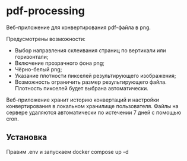 # pdf-processing

Веб-приложение для конвертирования pdf-файла в png.

Предусмотрены возможности:
* Выбор направления склеивания страниц по вертикали или горизонтали;
* Включение прозрачного фона png;
* Чёрно-белый png;
* Указание плотности пикселей результирующего изображения;
* Возможность ограничить размер результирующего файла. Плотность пикселей будет выбрана автоматически.

Веб-приложение хранит историю конвертаций и настройки конвертирования в локальном хранилище пользователя.
Файлы на сервере удаляются автоматически по истечении 7 дней с помощью cron.

## Установка
Правим .env и запускаем docker compose up -d
